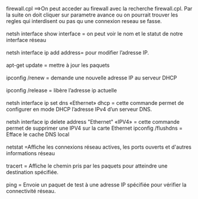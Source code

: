 firewall.cpl ==>On peut acceder au firewall avec la recherche firewall.cpl. Par la suite on doit cliquer
sur parametre avance ou on pourrait trouver les regles qui interdisent ou pas qu une
connexion reseau se fasse.<br><br>
netsh interface show interface = on peut voir le nom et le statut de notre
interface réseau<br><br>
netsh interface ip add address= pour modifier l’adresse IP.<br><br>
apt-get update = mettre à jour les paquets<br><br>
ipconfig /renew = demande une nouvelle adresse IP au serveur DHCP<br><br>
ipconfig /release = libère l’adresse ip actuelle<br><br>
netsh interface ip set dns «Ethernet» dhcp = cette commande permet de configurer en mode DHCP l’adresse IPv4 d’un serveur DNS.<br><br>
netsh interface ip delete address "Ethernet" «IPV4» = cette commande permet de supprimer une IPV4 sur la carte Ethernet
ipconfig /flushdns = Efface le cache DNS local<br><br>
netstat =Affiche les connexions réseau actives, les ports ouverts et d'autres informations réseau<br><br>
tracert = Affiche le chemin pris par les paquets pour atteindre une destination spécifiée.<br><br>
ping = Envoie un paquet de test à une adresse IP spécifiée pour vérifier la connectivité réseau.<br><br>

